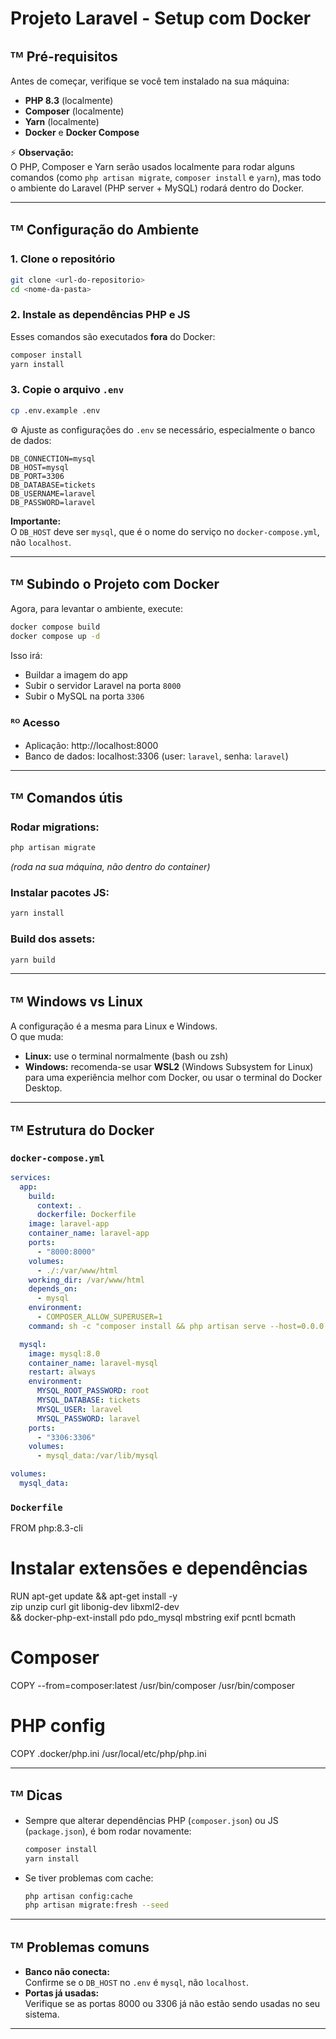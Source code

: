 # Projeto Laravel - Setup com Docker

## ᵀᴹ Pré-requisitos

Antes de começar, verifique se você tem instalado na sua máquina:

- **PHP 8.3** (localmente)
- **Composer** (localmente)
- **Yarn** (localmente)
- **Docker** e **Docker Compose**

⚡ **Observação:**  
O PHP, Composer e Yarn serão usados localmente para rodar alguns comandos (como `php artisan migrate`, `composer install` e `yarn`), mas todo o ambiente do Laravel (PHP server + MySQL) rodará dentro do Docker.

---

## ᵀᴹ Configuração do Ambiente

### 1. Clone o repositório

```bash
git clone <url-do-repositorio>
cd <nome-da-pasta>
```

### 2. Instale as dependências PHP e JS

Esses comandos são executados **fora** do Docker:

```bash
composer install
yarn install
```

### 3. Copie o arquivo `.env`

```bash
cp .env.example .env
```

⚙️ Ajuste as configurações do `.env` se necessário, especialmente o banco de dados:

```env
DB_CONNECTION=mysql
DB_HOST=mysql
DB_PORT=3306
DB_DATABASE=tickets
DB_USERNAME=laravel
DB_PASSWORD=laravel
```

**Importante:**  
O `DB_HOST` deve ser `mysql`, que é o nome do serviço no `docker-compose.yml`, não `localhost`.

---

## ᵀᴹ Subindo o Projeto com Docker

Agora, para levantar o ambiente, execute:

```bash
docker compose build
docker compose up -d
```

Isso irá:

- Buildar a imagem do app
- Subir o servidor Laravel na porta `8000`
- Subir o MySQL na porta `3306`

### ᴿᴼ Acesso

- Aplicação: http://localhost:8000
- Banco de dados: localhost:3306 (user: `laravel`, senha: `laravel`)

---

## ᵀᴹ Comandos útis

### Rodar migrations:

```bash
php artisan migrate
```
_(roda na sua máquina, não dentro do container)_

### Instalar pacotes JS:

```bash
yarn install
```

### Build dos assets:

```bash
yarn build
```
---

## ᵀᴹ Windows vs Linux

A configuração é a mesma para Linux e Windows.  
O que muda:

- **Linux:** use o terminal normalmente (bash ou zsh)
- **Windows:** recomenda-se usar **WSL2** (Windows Subsystem for Linux) para uma experiência melhor com Docker, ou usar o terminal do Docker Desktop.

---

## ᵀᴹ Estrutura do Docker

### `docker-compose.yml`

```yaml
services:
  app:
    build:
      context: .
      dockerfile: Dockerfile
    image: laravel-app
    container_name: laravel-app
    ports:
      - "8000:8000"
    volumes:
      - ./:/var/www/html
    working_dir: /var/www/html
    depends_on:
      - mysql
    environment:
      - COMPOSER_ALLOW_SUPERUSER=1
    command: sh -c "composer install && php artisan serve --host=0.0.0.0 --port=8000"

  mysql:
    image: mysql:8.0
    container_name: laravel-mysql
    restart: always
    environment:
      MYSQL_ROOT_PASSWORD: root
      MYSQL_DATABASE: tickets
      MYSQL_USER: laravel
      MYSQL_PASSWORD: laravel
    ports:
      - "3306:3306"
    volumes:
      - mysql_data:/var/lib/mysql

volumes:
  mysql_data:
```

### `Dockerfile`
FROM php:8.3-cli

# Instalar extensões e dependências
RUN apt-get update && apt-get install -y \
    zip unzip curl git libonig-dev libxml2-dev \
    && docker-php-ext-install pdo pdo_mysql mbstring exif pcntl bcmath

# Composer
COPY --from=composer:latest /usr/bin/composer /usr/bin/composer

# PHP config
COPY .docker/php.ini /usr/local/etc/php/php.ini

---

## ᵀᴹ Dicas

- Sempre que alterar dependências PHP (`composer.json`) ou JS (`package.json`), é bom rodar novamente:
  ```bash
  composer install
  yarn install
  ```
- Se tiver problemas com cache:
  ```bash
  php artisan config:cache
  php artisan migrate:fresh --seed
  ```

---

## ᵀᴹ Problemas comuns

- **Banco não conecta:**  
  Confirme se o `DB_HOST` no `.env` é `mysql`, não `localhost`.
- **Portas já usadas:**  
  Verifique se as portas 8000 ou 3306 já não estão sendo usadas no seu sistema.

---


